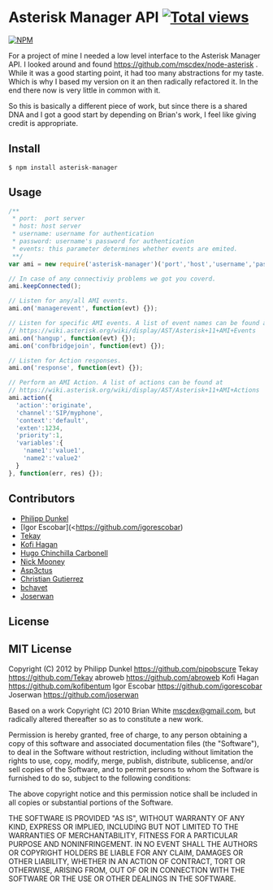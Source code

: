 # Asterisk Manager API [![Total views](https://sourcegraph.com/api/repos/github.com/pipobscure/NodeJS-AsteriskManager/.counters/views.png)](https://sourcegraph.com/github.com/pipobscure/NodeJS-AsteriskManager)
[![NPM](https://nodei.co/npm/asterisk-manager.png)](https://nodei.co/npm/asterisk-manager/)  

For a project of mine I needed a low level interface to the Asterisk Manager API. I looked around and found https://github.com/mscdex/node-asterisk . While it was a good starting point, it had too many abstractions for my taste. Which is why I based my version on it an then radically refactored it. In the end there now is very little in common with it.

So this is basically a different piece of work, but since there is a shared DNA and I got a good start by depending on Brian's work, I feel like giving credit is appropriate.

## Install

```
$ npm install asterisk-manager
```

## Usage
```javascript
/**
 * port:  port server
 * host: host server
 * username: username for authentication
 * password: username's password for authentication
 * events: this parameter determines whether events are emited.
 **/
var ami = new require('asterisk-manager')('port','host','username','password', true); 

// In case of any connectiviy problems we got you coverd.
ami.keepConnected();

// Listen for any/all AMI events.
ami.on('managerevent', function(evt) {});

// Listen for specific AMI events. A list of event names can be found at
// https://wiki.asterisk.org/wiki/display/AST/Asterisk+11+AMI+Events
ami.on('hangup', function(evt) {});
ami.on('confbridgejoin', function(evt) {});

// Listen for Action responses.
ami.on('response', function(evt) {});

// Perform an AMI Action. A list of actions can be found at
// https://wiki.asterisk.org/wiki/display/AST/Asterisk+11+AMI+Actions
ami.action({
  'action':'originate',
  'channel':'SIP/myphone',
  'context':'default',
  'exten':1234,
  'priority':1,
  'variables':{
    'name1':'value1',
    'name2':'value2'
  }
}, function(err, res) {});
```
## Contributors

 * [Philipp Dunkel](https://github.com/phidelta)
 * [Igor Escobar](<https://github.com/igorescobar)
 * [Tekay](https://github.com/Tekay)
 * [Kofi Hagan](https://github.com/kofibentum)
 * [Hugo Chinchilla Carbonell](https://github.com/hugochinchilla)
 * [Nick Mooney](https://github.com/Gnewt)
 * [Asp3ctus](https://github.com/Asp3ctus)
 * [Christian Gutierrez](https://github.com/chesstrian)
 * [bchavet](https://github.com/bchavet)
 * [Joserwan](https://github.com/joserwan)

## License

MIT License
-----------

Copyright (C) 2012 by
  Philipp Dunkel <https://github.com/pipobscure>
  Tekay <https://github.com/Tekay>
  abroweb <https://github.com/abroweb>
  Kofi Hagan <https://github.com/kofibentum>
  Igor Escobar <https://github.com/igorescobar>
  Joserwan https://github.com/joserwan

Based on a work Copyright (C) 2010 Brian White <mscdex@gmail.com>, but radically altered thereafter so as to constitute a new work.

Permission is hereby granted, free of charge, to any person obtaining a copy
of this software and associated documentation files (the "Software"), to deal
in the Software without restriction, including without limitation the rights
to use, copy, modify, merge, publish, distribute, sublicense, and/or sell
copies of the Software, and to permit persons to whom the Software is
furnished to do so, subject to the following conditions:

The above copyright notice and this permission notice shall be included in
all copies or substantial portions of the Software.

THE SOFTWARE IS PROVIDED "AS IS", WITHOUT WARRANTY OF ANY KIND, EXPRESS OR
IMPLIED, INCLUDING BUT NOT LIMITED TO THE WARRANTIES OF MERCHANTABILITY,
FITNESS FOR A PARTICULAR PURPOSE AND NONINFRINGEMENT. IN NO EVENT SHALL THE
AUTHORS OR COPYRIGHT HOLDERS BE LIABLE FOR ANY CLAIM, DAMAGES OR OTHER
LIABILITY, WHETHER IN AN ACTION OF CONTRACT, TORT OR OTHERWISE, ARISING FROM,
OUT OF OR IN CONNECTION WITH THE SOFTWARE OR THE USE OR OTHER DEALINGS IN
THE SOFTWARE.
